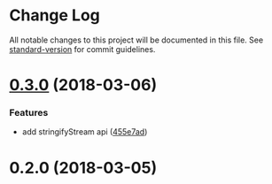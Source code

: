 # Change Log

All notable changes to this project will be documented in this file. See [standard-version](https://github.com/conventional-changelog/standard-version) for commit guidelines.

<a name="0.3.0"></a>
# [0.3.0](https://github.com/jgranstrom/zipson-stream/compare/v0.2.0...v0.3.0) (2018-03-06)


### Features

* add stringifyStream api ([455e7ad](https://github.com/jgranstrom/zipson-stream/commit/455e7ad))



<a name="0.2.0"></a>
# 0.2.0 (2018-03-05)
